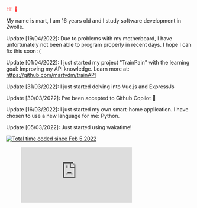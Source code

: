 <p style="color:red"> Hi! 👋</p>

My name is mart, I am 16 years old and I study software development in Zwolle.

<bold> Update [19/04/2022]: </bold>
Due to problems with my motherboard, I have unfortunately not been able to program properly in recent days. 
I hope I can fix this soon :(

<bold> Update [01/04/2022]: </bold>
I just started my project "TrainPain" with the learning goal: Improving my API knowledge.
 Learn more at: https://github.com/martvdm/trainAPI

<bold> Update [31/03/2022]: </bold>
I just started delving into Vue.js and ExpressJs

<bold> Update [30/03/2022]: </bold>
I've been accepted to Github Copilot 🎉

<bold> Update [16/03/2022]: </bold>
I just started my own smart-home application. I have chosen to use a new language for me: Python.

<bold> Update [05/03/2022]: </bold>
Just started using wakatime!

<a href="https://wakatime.com/@e79e2238-0fc8-4bba-9e0e-6c84f4176c54"><img src="https://wakatime.com/badge/user/e79e2238-0fc8-4bba-9e0e-6c84f4176c54.svg" alt="Total time coded since Feb 5 2022" /></a><br>
<figure><embed src="https://wakatime.com/share/@Martvdm/a7231ffb-077a-46b9-9122-cf46e49d0489.svg"></embed></figure>

